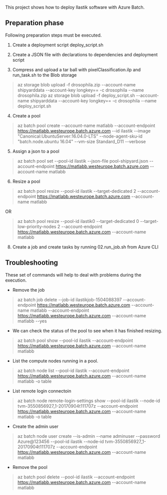 This project shows how to deploy Ilastik software with Azure Batch.

## Preparation phase

Following preparation steps must be executed.

1. Create a deployment script deploy_script.sh

2. Create a JSON file with declarations to dependencies and deployment script 
3. Compress and upload a tar ball with  pixelClassification.ilp and run_task.sh to the Blob storage

>az storage blob upload -f drosophila.zip --account-name shipyarddata --account-key longkey== -c drosophila --name drosophila.zip
>az storage blob upload -f deploy_script.sh --account-name shipyarddata --account-key longkey== -c drosophila --name deploy_script.sh

4. Create a pool
>az batch pool create --account-name matlabb --account-endpoint https://matlabb.westeurope.batch.azure.com --id ilastik --image "Canonical:UbuntuServer:16.04.0-LTS" --node-agent-sku-id "batch.node.ubuntu 16.04"  --vm-size Standard_D11 --verbose

5. Assign a json to a pool
>az batch pool set --pool-id ilastik --json-file pool-shipyard.json --account-endpoint https://matlabb.westeurope.batch.azure.com --account-name matlabb

6. Resize a pool
>az batch pool resize --pool-id ilastik --target-dedicated 2 --account-endpoint https://matlabb.westeurope.batch.azure.com --account-name matlabb

OR 
>az batch pool resize --pool-id ilastik0 --target-dedicated 0 --target-low-priority-nodes 2  --account-endpoint https://matlabb.westeurope.batch.azure.com --account-name matlabb

8. Create a job and create tasks by running 02.run_job.sh from Azure CLI

## Troubleshooting

These set of commands will help to deal with problems during the execution.

* Remove the job
> az batch job delete  --job-id ilastikjob-1504088397  --account-endpoint https://matlabb.westeurope.batch.azure.com --account-name matlabb --account-endpoint https://matlabb.westeurope.batch.azure.com --account-name matlabb --yes

* We can check the status of the pool to see when it has finished resizing.
> az batch pool show --pool-id ilastik  --account-endpoint https://matlabb.westeurope.batch.azure.com --account-name matlabb

* List the compute nodes running in a pool.
> az batch node list --pool-id ilastik --account-endpoint https://matlabb.westeurope.batch.azure.com --account-name matlabb -o table

* List remote login connectoin
> az batch node remote-login-settings show --pool-id ilastik --node-id tvm-3550856927_1-20170904t111707z --account-endpoint https://matlabb.westeurope.batch.azure.com --account-name matlabb -o table

* Create the admin user
> az batch node user create --is-admin --name adminuser --password Azure@123456 --pool-id ilastik --node-id tvm-3550856927_1-20170904t111707z --account-endpoint https://matlabb.westeurope.batch.azure.com --account-name matlabb

* Remove the pool
> az batch pool delete --pool-id ilastik  --account-endpoint https://matlabb.westeurope.batch.azure.com --account-name matlabb